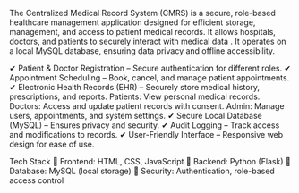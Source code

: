 The Centralized Medical Record System (CMRS) is a secure, role-based healthcare management application designed for efficient storage, management, and access to patient medical records. 
It allows hospitals, doctors, and patients to securely interact with medical data . It operates on a local MySQL database, ensuring data privacy and offline accessibility.

✔ Patient & Doctor Registration – Secure authentication for different roles.
✔ Appointment Scheduling – Book, cancel, and manage patient appointments.
✔ Electronic Health Records (EHR) – Securely store medical history, prescriptions, and reports.
Patients: View personal medical records.
Doctors: Access and update patient records with consent.
Admin: Manage users, appointments, and system settings.
✔ Secure Local Database (MySQL) – Ensures privacy and security.
✔ Audit Logging – Track access and modifications to records.
✔ User-Friendly Interface – Responsive web design for ease of use.


Tech Stack
🔹 Frontend: HTML, CSS, JavaScript
🔹 Backend: Python (Flask)
🔹 Database: MySQL (local storage)
🔹 Security: Authentication, role-based access control
